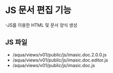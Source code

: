 # JS 문서 편집 기능

-JS를 이용한 HTML 및 문서 양식 생성

## JS 파일
- /aqua/views/v01/public/js/imasic.doc.2.0.0.js
- /aqua/views/v01/public/js/imasic.doc.editor.js
- /aqua/views/v01/public/js/imasic.doc.js

